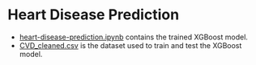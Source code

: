 # Heart Disease Prediction
- [heart-disease-prediction.ipynb](heart-disease-prediction.ipynb) contains the trained XGBoost model.
- [CVD_cleaned.csv](CVD_cleaned.csv) is the dataset used to train and test the XGBoost model.
#
